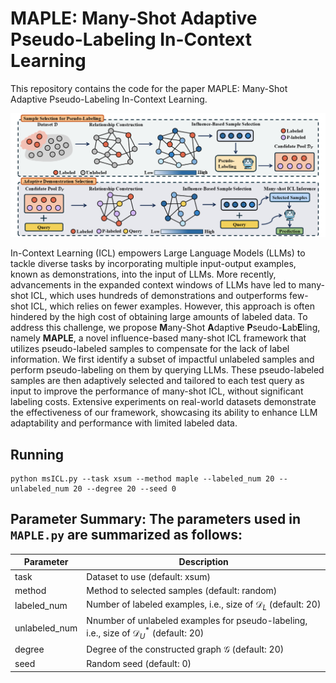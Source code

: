 # MAPLE: Many-Shot Adaptive Pseudo-Labeling In-Context Learning

This repository contains the code for the paper MAPLE: Many-Shot Adaptive Pseudo-Labeling In-Context Learning.

![image](https://github.com/Chen-1031/MAPLE_ICL/blob/main/MAPLE.png)

In-Context Learning (ICL) empowers Large Language Models (LLMs) to tackle diverse tasks by incorporating multiple input-output examples, known as demonstrations, into the input of LLMs. More recently, advancements in the expanded context windows of LLMs have led to many-shot ICL, which uses hundreds of demonstrations and outperforms few-shot ICL, which relies on fewer examples. However, this approach is often hindered by the high cost of obtaining large amounts of labeled data. To address this challenge, we propose **M**any-Shot **A**daptive **P**seudo-**L**ab**E**ling, namely **MAPLE**, a novel influence-based many-shot ICL framework that utilizes pseudo-labeled samples to compensate for the lack of label information. 
We first identify a subset of impactful unlabeled samples and perform pseudo-labeling on them by querying LLMs. These pseudo-labeled samples are then adaptively selected and tailored to each test query as input to improve the performance of many-shot ICL, without significant labeling costs.
Extensive experiments on real-world datasets demonstrate the effectiveness of our framework, showcasing its ability to enhance LLM adaptability and performance with limited labeled data.


## Running

```
python msICL.py --task xsum --method maple --labeled_num 20 --unlabeled_num 20 --degree 20 --seed 0 
```

## Parameter Summary: The parameters used in `MAPLE.py` are summarized as follows:

| Parameter     | Description                                                                                      |
|---------------|--------------------------------------------------------------------------------------------------|
| task          | Dataset to use (default: xsum)                                                                   |
| method        | Method to selected samples (default: random)                                                     |
| labeled_num   | Number of labeled examples, i.e., size of $\mathcal{D}_L$ (default: 20)                          |
| unlabeled_num | Nnumber of unlabeled examples for pseudo-labeling, i.e., size of $\mathcal{D}^*_U$ (default: 20) |
| degree        | Degree of the constructed graph $\mathcal{G}$ (default: 20)                                      |
| seed          | Random seed (default: 0)                                                                         |


